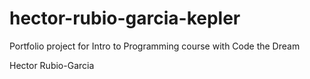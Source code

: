 # hector-rubio-garcia-kepler
Portfolio project for Intro to Programming course with Code the Dream

Hector Rubio-Garcia